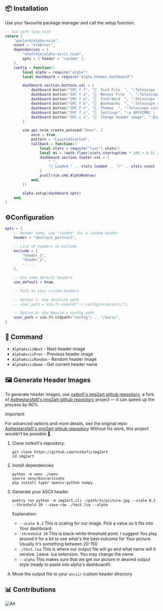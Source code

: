 ## 📦 Installation

Use your favourite package manager and call the setup function.

```lua
-- lua with lazy.nvim
return {
    "goolord/alpha-nvim",
    event = "VimEnter",
    dependencies = {
        "nhattVim/alpha-ascii.nvim",
        opts = { header = "random" },
    },
    config = function()
        local alpha = require("alpha")
        local dashboard = require("alpha.themes.dashboard")

        dashboard.section.buttons.val = {
            dashboard.button("SPC f f", "  Find File  ", ":Telescope find_files<CR>"),
            dashboard.button("SPC f o", "  Recent File  ", ":Telescope oldfiles<CR>"),
            dashboard.button("SPC f w", "  Find Word  ", ":Telescope live_grep theme=ivy<CR>"),
            dashboard.button("SPC f b", "  Bookmarks  ", ":Telescope marks theme=ivy<CR>"),
            dashboard.button("SPC f t", "  Themes  ", ":Telescope colorscheme enable_preview=false<CR>"),
            dashboard.button("SPC f s", "  Settings", ":e $MYVIMRC | :cd %:p:h <CR>"),
            dashboard.button("SPC c i", "  Change header image", ":AlphaAsciiNext<CR>"),
        }

        vim.api.nvim_create_autocmd("User", {
            once = true,
            pattern = "LazyVimStarted",
            callback = function()
                local stats = require("lazy").stats()
                local ms = (math.floor(stats.startuptime * 100 + 0.5) / 100)
                dashboard.section.footer.val = {
                    " ",
                    " Loaded " .. stats.loaded .. "/" .. stats.count .. " plugins  in " .. ms .. " ms ",
                }
                pcall(vim.cmd.AlphaRedraw)
            end,
        })

        alpha.setup(dashboard.opts)
    end,
}
```

## ⚙️Configuration

```lua
opts = {
    -- Header name, use "random" for a random header
    header = "abstract_portrait",

    -- List of headers to exclude
    exclude = {
        "header_1",
        "header_2",
        -- ...
    },

    -- Use some default headers
    use_default = true,

    -- Path to your custom headers

    -- Option 1: Use absolute path
    -- user_path = vim.fn.expand("~/.config/nvim/ascii"),

    -- Option 2: Use Neovim's config path
    user_path = vim.fn.stdpath("config") .. "/ascii",
}
```

## 🚀 Command

-   `AlphaAsciiNext` - Next header image
-   `AlphaAsciiPrev` - Previous header image
-   `AlphaAsciiRandom` - Random header image
-   `AlphaAsciiName` - Get current header name

## 🖼️ Generate Header Images

To generate header images, use [nxtkofi's img2art github repository](https://github.com/nxtkofi/img2art), a fork of [Asthestarsfalll's img2art github repository](https://github.com/Asthestarsfalll/img2art) project — it can speed up the process by 90%.

> [!Important]
> For advanced options and more details, see the original repo: [Asthestarsfalll's img2art github repository](https://github.com/Asthestarsfalll/img2art)
> Without his work, this project wouldn’t be possible 🙏.

1.  Clone nxtkofi's repository.

    ```
    git clone https://github.com/nxtkofi/img2art
    cd img2art
    ```

2.  Install dependencies

    ```
    python -m venv ./venv
    source venv/bin/activate
    pip install typer opencv-python numpy
    ```

3.  Generate your ASCII header

    ```
    poetry run python -m img2art.cli ~/path/to/picture.jpg --scale 0.3 --threshold 20 --save-raw ./test.lua --alpha
    ```

    Explanation:

    -   `--scale 0.3` This is scaling for our image. Pick a value so it fits into Your dashboard
    -   `-threshold 20` This is black-white threshold point. I suggest You play around it for a bit to see what's the best outcome for Your picture. Usually it's something between 20-150
    -   `./test.lua` This is where our output file will go and what name will it receive. Leave .lua extension. You may change the name.
    -   `--alpha` This makes sure that we get our picture in desired output style (ready to paste into alpha's dashboard!).

4.  Move the output file to your `ascii/` custom header directory

## 📊 Contributions

![Alt](https://repobeats.axiom.co/api/embed/337a7717190409bdb979535aced71ebac65995da.svg "Repobeats analytics image")
